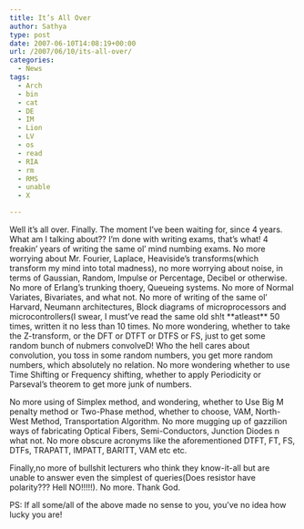 ```yaml
---
title: It’s All Over
author: Sathya
type: post
date: 2007-06-10T14:08:19+00:00
url: /2007/06/10/its-all-over/
categories:
  - News
tags:
  - Arch
  - bin
  - cat
  - DE
  - IM
  - Lion
  - LV
  - os
  - read
  - RIA
  - rm
  - RMS
  - unable
  - X

---
```

Well it&#8217;s all over. Finally. The moment I&#8217;ve been waiting for, since 4 years. What am I talking about?? I&#8217;m done with writing exams, that&#8217;s what! 4 freakin&#8217; years of writing the same ol&#8217; mind numbing exams. No more worrying about Mr. Fourier, Laplace, Heaviside&#8217;s transforms(which transform my mind into total madness), no more worrying about noise, in terms of Gaussian, Random, Impulse or Percentage, Decibel or otherwise. No more of Erlang&#8217;s trunking thoery, Queueing systems. No more of Normal Variates, Bivariates, and what not. No more of writing of the same ol&#8217; Harvard, Neumann architectures, Block diagrams of microprocessors and microcontrollers(I swear, I must&#8217;ve read the same old sh!t \*\*atleast\*\* 50 times, written it no less than 10 times. No more wondering, whether to take the Z-transform, or the DFT or DTFT or DTFS or FS, just to get some random bunch of nubmers convolveD! Who the hell cares about convolution, you toss in some random numbers, you get more random numbers, which absolutely no relation. No more wondering whether to use Time Shifting or Frequency shifting, whether to apply Periodicity or Parseval&#8217;s theorem to get more junk of numbers.

No more using of Simplex method, and wondering, whether to Use Big M penalty method or Two-Phase method, whether to choose, VAM, North-West Method, Transportation Algorithm. No more mugging up of gazzilion ways of fabricating Optical Fibers, Semi-Conductors, Junction Diodes n what not. No more obscure acronyms like the aforementioned DTFT, FT, FS, DTFs, TRAPATT, IMPATT, BARITT, VAM etc etc.

Finally,no more of bullshit lecturers who think they know-it-all but are unable to answer even the simplest of queries(Does resistor have polarity??? Hell NO!!!!!). No more. Thank God.

PS: If all some/all of the above made no sense to you, you&#8217;ve no idea how lucky you are!